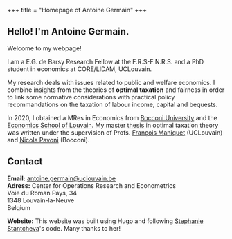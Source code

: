 +++
title = "Homepage of Antoine Germain"
+++

## Hello! I'm Antoine Germain.

Welcome to my webpage!

I am a E.G. de Barsy Research Fellow at the F.R.S-F.N.R.S. and a PhD student in economics at CORE/LIDAM, UCLouvain.

My research deals with issues related to public and welfare economics. I combine insights from the theories of **optimal taxation** and fairness in order to link some normative considerations with practical policy recommandations on the taxation of labour income, capital and bequests.

In 2020, I obtained a MRes in Economics from [Bocconi University](https://www.unibocconi.eu/wps/wcm/connect/Bocconi/SitoPubblico_EN/Navigation+Tree/Home/programs/master+of+science/Economic+and+Social+Sciences/Program+Structure/) and the [Economics School of Louvain](https://uclouvain.be/en/faculties/espo/esl/research-master-in-economics-120.html). My master [thesis](http://hdl.handle.net/2078.1/thesis:26601) in optimal taxation theory was written under the supervision of Profs. [François Maniquet](https://scholar.google.be/citations?user=cQR8M6IAAAAJ&hl=fr) (UCLouvain) and [Nicola Pavoni](https://scholar.google.it/citations?user=ijJrvG8AAAAJ&hl=it) (Bocconi).


## Contact

**Email:** [antoine.germain@uclouvain.be](mailto:antoine.germain@uclouvain.be)  
**Adress:**
Center for Operations Research and Econometrics  
Voie du Roman Pays, 34  
1348 Louvain-la-Neuve  
Belgium  
 

**Website:** This website was built using Hugo and following [Stephanie Stantcheva](https://www.stefanie-stantcheva.com/)'s code. Many thanks to her!

